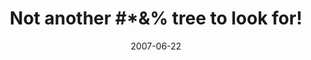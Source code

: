 ---
_schema: default
title: "Not another #*&% tree to look for!"
link: http://www.geocaching.com/geocache/GC13P12
owner: rxc640
date: 2007-06-22
log_type: Found it
display_coords: N 41° 28.322' W 075° 37.788'
latitude: '41.472033'
longitude: '-75.6298'
first_stage: true
bogus: false
image_gallery_r: gallery1
image_gallery_r_class: special2
zhanna_log: >-
  Hi, Rich!


  Well, this time you get the $1.00 log instead of the $20.00 log! :stuck_out_tongue:


  Following yesterday’s adventure, which was a success only in that we managed to find the trails that you didn’t take in order to place this cache, we weren’t feeling too optimistic about this morning. Still, having spent the better part of last night studying maps and discussing possibilities, we knew we had to give this cache one more try on our day off. This tree has been haunting us in our dreams, and it was time to put the mystery to rest.


  After a short (but scratchy!) walk on a trail quite different from the one we chose yesterday, we located the anthill, and a decent view across the valley came into view. This already put us in better standing than we had been at any point yesterday. But frustrations soon ensued, mostly revolving around the observation that nothing up here looks remotely like it does from your viewpoint coordinates! What to do but search around every lone pine tree within a reasonable radius? Anyone who has been to this area knows this is a laughable method.


  Fortunately, we pushed ourselves along just a bit further and noticed a tree that, however unlikely, had to be examined. Just a few yards from it, we stumbled upon the rock and found the cache beneath, hidden as promised. We signed in as First Finders at 10:50am, collected our “prize”, took a few photos while I froze in the chilly wind, and then left the way we’d come.


  Thanks for the experience. Finding this cache involved exercise, education, and an enigma. We certainly got to know the area well from our topo maps and aerial photos, and on foot! Now we’ve just got to come up with another couple bucks for our next case of McSorley’s. :stuck_out_tongue:


  Zhanna
rich_log: >-
  Howdy, Rich!


  After scrutinizing our maps and photos again, we were ready for a second trip to the mountain early this morning to explore another new trail. We didn’t have to go far before we came upon some evidence that indicated we were finally at least on the right path. First came the anthill. Woooeee!!! This must be the trail, we thought! Now we had some reassurance. Next we came upon a nice open area with a potentially good view across the valley. And lastly, we discovered an “item” that more or less cinched the deal! It wasn’t the pine tree, of course, but this thing really raised our hopes to a new level. However, this was the point were the real “fun” began. We spent the next hour or so roaming the area and attempting to compare the photo to every tree and shape and cluster around us. Making our way through some of the dense brush and scrub proved a challenge in itself. I’m going to have to say that we found the pine tree mostly by luck, ‘cuz nothing we saw in the immediate vicinity, especially with a perspective so close up, matched the photo with any certainty. I’m sure that from a distance things up here look a whole lot different. We never did get back to the viewpoint with our spotting scope. How you found this #*&% tree on your first visit sure beats the heck out of us!


  Anyway, thanks for another interesting and (physically & mentally) challenging hunt. The unique concept for both of these pine tree caches had us very intrigued right from the beginning.


  Oh, and no ticks today! :wink:


  Rich in NEPA
post_id: 119
---